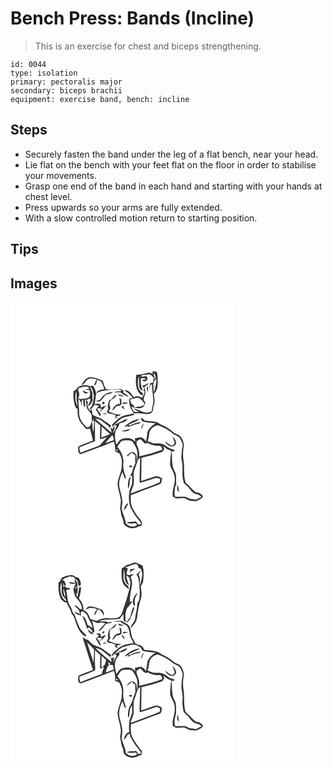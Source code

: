 # Bench Press: Bands (Incline)
> This is an exercise for chest and biceps strengthening.

``` 
id: 0044 
type: isolation 
primary: pectoralis major 
secondary: biceps brachii 
equipment: exercise band, bench: incline 
``` 

## Steps

 - Securely fasten the band under the leg of a flat bench, near your head.
 - Lie flat on the bench with your feet flat on the floor in order to stabilise your movements.
 - Grasp one end of the band in each hand and starting with your hands at chest level.
 - Press upwards so your arms are fully extended.
 - With a slow controlled motion return to starting position.

## Tips


## Images

<svg width="268pt" height="275pt" viewBox="0 0 268 275" xmlns="http://www.w3.org/2000/svg">
  <g fill="#FFF">
    <path d="M0 0h268v275H0V0m170.3 83.18c.1.73.32 2.19.43 2.92-1.67-.47-3.29-1.79-5.1-1.34-4.88 1.13-9.71 2.8-14.79 2.56-.47 6.83-1.1 14.26 2.44 20.42 1.4 1.69 3.14 4.19 5.52 4.05 1.29-2.58-2.66-3.89-3.79-5.87-3.07-5.14-2.48-11.54-.95-17.1.55 3.99-.06 8.03.33 12.03.42 2.15 1.5 5.38 4.29 4.91-2.34-4.37-2.64-9.36-2.06-14.19 1.07-.08 3.21-.25 4.29-.33.57.62 1.15 1.23 1.73 1.85-1.08.05-3.24.14-4.32.18.79 3.27 4.56 1.68 5.95-.14.49-1.5-.54-2.94-1-4.3-2.05.24-4.07.67-6.1 1l.11-2.23c3.31.09 6.62-.17 9.85-.9 1.61 1.26 3.17 2.57 4.72 3.9-.3 2.04-.44 4.12-.98 6.12-.77.12-2.33.38-3.11.51-.65 2.61-1.2 5.31-.67 8.01.67-2.26-.44-5.72 2.39-6.61.74 5.8 1.12 11.63 1.8 17.44.67 5.15-1.37 10.09-1.89 15.16-2.08.73-4.18 1.66-6.43 1.46-5.4-.5-9.94-4.15-15.34-4.56 2.07 1.42 4.3 2.58 6.44 3.88-2.07.06-4.3.25-6.17-.82-1.48-1.58-1.94-3.81-2.85-5.71l3.64 1.44c.58-2.61-2.55-3.7-3.9-5.43-.41-1.55-.89-3.08-1.4-4.59 3.61-.15 6.94-2.66 10.58-1.74 2.86 1.56 5.11 4.11 6.98 6.73-1.81 5.14-8.63 2.45-12.28 5.1 3.02.38 6.35 1.13 9.25-.21 2.49-1.08 3.38-3.91 4.06-6.31-.78-1.07-2-1.94-2.32-3.27.34-2.87 1.61-5.48 2.34-8.24-.04-2.4-.87-4.71-1.42-7.03 1.99-1.46 4.13-2.79 5.78-4.66-3.01.58-5.44 2.58-8.39 3.32 1.13 1.33 3.51 2.88 1.85 4.86-.98 1.19.4 1.7 1.37 2.05-.83 2.78-1.47 5.72-3.88 7.6-2.7-2.42-6.34-2.63-9.46-.91-2.46-3.94-5.86-8.95-11.23-8.1 3.92 2.49 8.06 5.01 10.06 9.44-1.32.04-2.65.07-3.97.1-.11.58-.35 1.75-.47 2.33.45 2.39.62 4.81 1.12 7.19.66 2.88 2.63 5.19 3.99 7.75.92.32 1.84.65 2.76.99 5.7-1.24 11.36 1.5 16.98.17 4.92-1.2 3.66-7.2 5.15-10.87 1.58-4.32.12-8.82-.19-13.21 4.73-3.51 4.6-9.72 4.67-15.02-.15-3.76.32-7.81-1.56-11.25-1.57-.48-3.24-.4-4.85-.53M85.24 99.89c3.63-1.23 4.76-5.4 7.97-7.25 3.08-2.02 6.77-.16 10.07.13-1.31 2.53-2.47 5.19-2.82 8.05 2.46-1.72 3.16-4.81 3.41-7.62 1.71.89 3.98 1.06 5.21 2.72 1.76 2.69 2.48 5.86 3.56 8.85-3.61.15-8.11.78-9.74 4.55 8.4-4.54 18.09-3.3 27.21-4.55.95.5 3.29.48 2.7 2.08-2.94.67-6.18-.09-8.92 1.53 2.68.06 5.36-.08 8.04-.21 2.58 2.78 6.14 4.22 9.54 5.73-.66-3.35-4.77-3.34-6.24-5.61 1.43-2.19-1.7-3.4-3.35-3.92-5.69-.15-11.34 1.41-17.03.46-.96-1.93-2.3-3.7-2.79-5.82-.65-2.03-.88-4.89-3.39-5.47-4.46-1.56-9.01-3.81-13.84-3.38-4.66 1.24-7.73 5.54-9.59 9.73m-4.22 2.04c-1.38 2.05-2.93 3.95-5.25 4.98-.82 6.95-.09 14.01 2.72 20.45.52.19 1.56.55 2.08.73-.13 4-.15 8.12 1.34 11.91 1.22 4.63 5.43 7.42 7.87 11.34 1.3 1.97 3.88.67 5.74.5 1 4.88 2.23 9.72 3.44 14.56-5.83 2.32-11.89 4.17-17.5 7.01-.5 3.39-.95 7.44 2.63 9.29 7.33-2.9 14.67-5.75 22.1-8.38 6.11-1.86 11.73-5 17.87-6.75 1.22 3.58 1.8 7.3 1.55 11.09 1.13 2.42 4.86 1.51 5.62 4.22 3.59 5.83 2.39 12.76 1.61 19.16-1.57 5.29-3.75 10.49-4.42 16.01.51 6.47 3.03 12.58 3.86 19 .48 3.61-.57 7.16-.75 10.75 1.25 3.96.82 8.31 3.03 11.97 1.5 2.7.17 6.64 3.11 8.52 4.24 3.55 11.07 4.43 15.67 1.13 1.61-.49 3.97-.39 4.36-2.49.61-3.18-1.83-5.64-3.59-7.95-2.92-2.95-4.66-6.77-6.91-10.2-3.26-5.06-3-11.35-2.79-17.11 6.44-2.03 12.57-4.91 18.95-7.13 5.55-2.19 11.35-3.82 16.73-6.41 1.42-1.72 1.2-4.38 1.87-6.48-2.8-1.16-5.74-3.77-8.9-2.23-5.42 1.74-10.79 3.65-16.22 5.38.31-9.29.22-18.58.37-27.86 8.08-1.85 16.11-4.03 23.94-6.78 1.9-.47 2.43-2.5 3.32-3.98-.36-1.01-.72-2.02-1.07-3.03 2.8 2.31 5.72 4.69 9.4 5.4-.29 5.77-1.68 11.47-1.21 17.28 1.28 4.86 4.98 8.84 5.29 14 1.55 8.03-3.49 15.49-2.13 23.55 1.62.91 3.2 2.09 5.1 2.34 3.04.35 6.1-1.01 9.12-.21 2.15.69 4.01 2.02 5.98 3.09 3.11-.47 6.38 1.27 9.32-.22 2.68-1.14 5.52-2.39 6.79-5.23-2.01-2.62-4.54-5.04-8.12-4.59-3.02-2.06-5.79-4.47-8.04-7.36-1.65-2.16-4.83-3.2-5.27-6.14-1.74-7.26-.96-14.79-1.59-22.16-1.41-6.89-1.28-14.05.17-20.91-.58-5.33-2.91-11.72-8.61-13.4-2.85-.88-4.97-3.02-7.21-4.86-3.92-2.9-8.23-5.24-12.72-7.11-5.08-4.65-12.78-2.97-19.02-4.49-.89-1.79-2.57-2.73-4.4-3.3.54 1.46 1.14 2.9 1.76 4.33 5.15 1.89 10.72 1.59 16.06 2.51-4.21 2.33-7.87 5.85-9.76 10.32-.47 4-.71 8.04-2.03 11.89-.66-3.03-3.38-4.51-6.01-5.6-2.32.54-4.65 1.03-7.01 1.42.18 1.43.35 2.87.52 4.31-3.8-5.39-11.32-5.6-16.92-3.22-2.76 1.22-3.9 4.22-5.51 6.54-1.9-4.85-2.43-10.22-1.63-15.34.92-3.84 5.12-6.27 4.93-10.34 3.58-.89 8.15-1.56 9.5-5.61-3.55 1.15-6.67 3.29-10.2 4.49-1.43 1.35-3.25 2.05-5.13 2.53 2.8-2.61 5.44-5.5 8.7-7.56 4.86-2.01 10.1-2.91 15.2-4.15-.57-.58-1.16-1.14-1.75-1.69-5.1 1.76-10.92 1.71-15.43 4.99-3.6 2.67-6.95 5.68-9.95 9 .4.72.81 1.44 1.22 2.15.37-.65 1.11-1.97 1.48-2.63 1.08.41 2.12.92 3.17 1.4-1.21 3.07-2.69 6.01-4.38 8.85.08-.65.25-1.96.34-2.61 1.53-1.9 1.84-4.09.94-6.56-.43 1.08-1.29 3.24-1.72 4.33-.5-.98-1.39-1.49-2.49-1.26.33 1.4 1 4.2 1.34 5.59-4.66-3.37-8.58-7.61-13.16-11.08-2.39-1.84-4.59-3.91-6.63-6.12 3.05.92 6.52 1.39 8.87 3.78 2.82 2.75 7.03 4.15 8.68 7.96.5-1 .96-2.03 1.42-3.05-3.24-2.77-7.03-4.81-10.24-7.63-3.79-2.22-8.27-3.04-11.99-5.47-.34-2.26-.66-4.53-.98-6.79-.77.69-1.55 1.38-2.32 2.08-1.6-3.1-4.07-6.75-2.05-10.25-.69-.86-1.37-1.72-2.05-2.57 1.49-.84 3.01-1.61 4.54-2.35 1 3.66-1.22 6.5-3.05 9.4 3.54-.2 4.39-3.99 5.95-6.49-.13-3.14-.09-6.3-.25-9.44-.74-2.52-2.38-4.72-2.68-7.4 3.41 2.48 3.5 6.93 4.43 10.67.03 4.39-1.05 8.78-2.54 12.9-1.24 1.21-2.24 2.6-2.99 4.16 3.11-.6 4.59-3.52 6.32-5.79 1.81.37 3.62.71 5.44 1.04-1.31 1.51-2.58 3.06-3.86 4.6 1.78 2.68 3.39 5.47 5.03 8.25.38-.87.76-1.73 1.14-2.6-1.61-2.11-3.52-4.08-4.51-6.58 1.92-1.43 4.39.18 6.52.31-1.32.87-2.64 1.73-3.91 2.67 4.2.16 5.21-4.7 8.47-6.46-2.46-.37-4.5 1.36-6.71 2.13-.1-.98-.3-2.94-.41-3.92-2.35-.64-4.79-1.23-7.12-.07.96-4.44 1.47-8.96 1.91-13.47-1.07-3.04-1.38-6.68-4.07-8.81-1.16-.2-2.23.36-3.3.69-4.64-2.55-9.78-1.08-14.37.72m83.03-1.13c-.38 2.03-.78 5.39.44 6.9.36-2.02 1.36-5.63-.44-6.9m-49.12 9.09c-3.1 1.93-5.65 4.69-7.7 7.69-1.62.4-3.24.79-4.83 1.27 2.14.54 4.9 1.11 6.5-.86 1.71-2.13 3.4-4.28 5.07-6.45 2.92-1.42 6.83-.84 8.94-3.7-2.66.64-5.47.9-7.98 2.05m5.6 7.4h-1.79c-1.14 3.49-2.6 7.11-1.45 10.82-.59 1.37-1.18 2.73-1.75 4.1.85.56 1.7 1.12 2.54 1.69 2.85.23 5.66.73 8.27 1.94-.36 1.05-.73 2.1-1.09 3.16 1.42.31 2.84.58 4.28.81-.87-.53-2.6-1.6-3.47-2.14 2.2-.91 5.15-.68 6.38-3.11-5.29 1.51-9.93-1.61-14.77-3.14.8-1.26 1.55-2.55 2.25-3.86-.65-2.11-1.41-4.31-.98-6.54.33-4.99 8.11-5.06 7.96-10.29-2.42 1.87-4.49 4.16-6.38 6.56m8.09-6.25c1.84 2.29 4.82 2.47 7.45 1.6-2.43-.74-4.91-1.37-7.45-1.6m2.04 4.43c.47 2.26.8 4.55.81 6.87-4.89-.37-7.94 3.74-9.47 7.84 2.18-.85 3.27-2.94 4.63-4.69 2.01-1.09 4.76-.63 6.38-2.45.6-2.27-.07-4.59-.35-6.84-.67-.25-1.33-.49-2-.73m-19.36 4.37c-1.54.31-1.98 3.43.13 2.61 1.74-.15 1.99-3.5-.13-2.61m24.51.56c-.52.74-1.04 1.47-1.56 2.21 2.38-.53 4.8-.81 7.21-1.14-1.79-.76-3.73-.96-5.65-1.07m-2.69 5.25c1.22 1.28 2.44 2.57 3.81 3.71-.47-1.68-1.08-3.31-1.73-4.93-.52.3-1.56.91-2.08 1.22m-22.79 9.03c1.82.01 3.88.33 5.22-1.22-1.81 0-3.76-.04-5.22 1.22m26.13 15.31c1.61-.36 3.19-.81 4.75-1.35-.01.34-.04 1.03-.06 1.38 4.03-.99 7.63-3.36 11.82-3.73 1.53-.09 2.71-1.11 3.66-2.23-4.71.78-9.45 1.82-13.53 4.42-.47-.43-.92-.86-1.38-1.3 4.61-2 9.34-3.86 13.51-6.71-7.25.27-13.72 4.63-18.77 9.52m20.59 3.27c.97-2.57 2.01-5.11 3.01-7.67-2.42 1.85-3.19 4.73-3.01 7.67m-24.19 1.94c3.97.38 8.17.09 11.17-2.84-3.83.47-7.56 1.46-11.17 2.84z"/>
    <path d="M171.52 87.31c.34-.42 1.03-1.25 1.37-1.67.46 1.72.94 3.43 1.52 5.12-.55.8-1.12 1.58-1.72 2.35.24-2.1.5-4.27-1.17-5.8zM172.42 94.54c.99-.68 1.95-1.4 2.94-2.1-.66 5.33-1.12 10.79-3.32 15.75a75.8 75.8 0 0 1-.57-5.2c.85-1.27 1.22-2.77 1.57-4.23-.53.93-1.6 2.78-2.14 3.71.01-2.73.86-5.32 1.52-7.93zM81.78 103.35c4.17-.68 9.64-3.9 12.98.18-1.78.76-3.59 1.43-5.33 2.28 1.73-.11 3.46-.25 5.19-.43.94 2.63 1.27 5.7.21 8.34-2.96 3.17-7.24 1.74-10.88 2.95l-2.64-1.36c1.65-3.03 1.57-6.6-.28-9.53l.75-2.43m4.78 2.42c.68 1.17.93 2.84 2.25 3.53 1.56 1.29 3.34-.36 4.94-.73-2.64-.29-4.99-1.4-7.19-2.8zM78.61 107.14c1.02 2.86.66 5.93.65 8.91-.1 2.93 1.17 5.7 1.11 8.63-3.25-5.25-2.87-11.72-1.76-17.54z"/>
    <path d="M81.36 115.87c.72.91 2.14 2.75 2.85 3.67.35 1.67.68 3.35 1.17 4.99.35-2.67-1.14-6.08 1.84-7.72-.11 3.26.23 6.54 1.54 9.57 2.44-2.91-.99-6.97 1.31-10.12.82 3.52.96 7.16 1.6 10.71.84 3.24 4.26 4.92 5.32 8.06.8 2.13.55 4.44.4 6.66.53.71 1.06 1.42 1.59 2.14l.44-3.93c1.78 5.08.23 10.66.28 15.92-2.2-4.04-.23-8.91-2.5-12.79-.24 2.88-2.03 8.96-6.14 6.97-3.02-3.3-6.4-6.62-7.71-11.04-1.6-4.27-.59-8.89-1.36-13.3-.54-3.24-.32-6.54-.63-9.79z"/>
    <path d="M101.44 142.69c2.11 1.84 4.18 3.71 6.31 5.52-.05 5.48-.42 10.96-.3 16.44 2.93-.68 5.78-1.65 8.61-2.67-3.22 3.19-5.86 6.94-9.08 10.11-7.44 3.24-15.35 5.35-22.71 8.8-1.67-1.83-1.44-4.31-1.41-6.6 6.21-2.33 12.28-5.05 18.56-7.21.06-8.13-.27-16.26.02-24.39zM166.92 155.59c1.83-4 5.38-7.26 9.9-7.73 6.68 2.1 12.78 5.76 18.13 10.24 2.99 2.36 7.82 2.71 9.21 6.79 1.06 2.98 3.43 5.93 2.16 9.24-1.21 3.48-.62 7.16-1.24 10.73-.38 2.46.29 4.89.72 7.3 1.63 7.66-.78 15.66 1.91 23.18-.03.34-.1 1.02-.13 1.36 1.66 1.61 3.37 3.17 5.02 4.81 2.38 2.32 3.91 5.47 6.72 7.37 3.02 2.34 7.68 1.46 9.74 5.16-2.11.95-4.06 2.2-6.18 3.14-2.36-.26-4.7-.8-7.09-.72-2.5-1.07-4.86-2.87-7.7-2.77-3.54-.03-7.09.26-10.63.03-1.24-4.19-.11-8.54.23-12.77.32-.41.96-1.24 1.28-1.65-.7-4.71.41-9.63-1-14.24-1.41-3.24-3.44-6.31-3.53-9.96-1.22-5.11-.1-10.36-1.16-15.47.93-.71 4.31.01 3.39-1.97-2.01-.91-4.21-1.34-6.2-2.3-2.47-1.45-4.49-3.64-7.24-4.6-3.6-1.57-7.59-.83-11.37-1.11-2.57-.5-4.94-1.68-7.33-2.72 1.5-3.62 1.59-7.56 2.39-11.34m27.5 6.04c.89 2.5 2.14 4.89 2.59 7.53-.62 1.38-1.52 2.7-2.96 3.32-3.41-.85-5.77-3.64-8.71-5.38 1.65 3.24 4.62 6.24 8.48 6.31 2.26.22 3.88-1.75 4.97-3.45-.03-3.31-1.61-6.47-4.37-8.33m7.96 66.68c-.64-2.82-1.12-5.66-1.42-8.53-1.82 2.82-1.3 6.49 1.42 8.53z"/>
    <path d="M109.36 149.28c3.21 3.26 6.8 6.1 10.17 9.18-3.43 1.57-6.96 2.92-10.52 4.18.11-4.45.22-8.91.35-13.36zM113.76 169.34c2.73-3.23 5.49-6.45 8.41-9.52 1.15 1.78 1.47 3.86 1.7 5.92-3.33 1.33-6.69 2.55-10.11 3.6zM151.4 166.93c1.45-.79 2.89-1.64 4.43-2.25 1.85 1.22 3.05 3.11 4.63 4.61 1.2 1.2 2.89.11 4.24-.11 4 2.44 8.64 3.71 13.33 3.28 2.69-.34 4.19 2.54 3.86 4.9-8.98 3.25-18.15 5.93-27.52 7.82.55-4.54-.56-8.97-2.36-13.1-.93-1.59-.64-3.42-.61-5.15zM128.31 173.93c1.73-2.55 2.99-5.75 5.7-7.41 3.83-.86 8.11-.83 11.85.29 2.22 3.21 4.43 6.54 5.74 10.25 1.1 4.57.93 9.42-.03 14.01-.63-2.96.87-6.76-1.71-9-.65-.62-1.3-1.23-1.97-1.82-1.34.02-2.67.03-4 .04-1.52 1.42-3.05 2.83-4.6 4.23.43.08 1.3.25 1.73.34 1.39-1.34 2.74-2.72 3.99-4.19 1.64 1.04 3.26 2.11 4.82 3.29.03 1.99-.05 3.98-.34 5.94.6 2.01.51 4.08-.65 5.88-2.38 4.07-1.94 9.41-5.59 12.79.83.03 2.34-.78 2.59.48.24 2.32.15 4.66.13 6.99.09 4.3-2.85 7.86-3.39 12.04-.75 5.63-.7 11.44.93 16.92.87 3.3 3.12 5.96 4.74 8.9 2.34 4.52 6.53 7.72 8.72 12.35-.73.24-2.19.7-2.92.93-2.28-.49-2.23-4.92-5.14-3.68-3.08.77-6.77-.57-9.32 1.76 3.42.63 6.89.84 10.3.06.55.5 1.63 1.52 2.17 2.02-4.12 3.6-10.26 2.31-13.64-1.61-.6-6.21-3.92-11.71-5.06-17.79.13-2.69.99-5.29.92-7.99-.08-7.21-3.43-13.86-3.96-21.01.05-5.22 1.88-10.27 3.98-15 .97 2.44 1.84 4.91 2.63 7.41.44.07 1.32.22 1.76.29-1.74-5.94-4.21-12.07-3.25-18.36.51-7.15-2.49-14.03-7.13-19.35m14.01 22.38c.11.49.33 1.47.45 1.95l2.92.09.24-2.04c-1.21-.01-2.41 0-3.61 0m.63 14.05c-2.07 4.12-2.34 8.84-1.83 13.35 3.04-3.66.71-9.15 3.46-13.12-.54-.1-1.08-.18-1.63-.23M135.99 250c2.8-2.12 4.22-5.38 5.32-8.6-3.46 1.36-4.72 5.26-5.32 8.6z"/>
    <path d="M126.92 177.19c1.39-.29 1.87.25 1.45 1.61-1.42.28-1.91-.25-1.45-1.61zM151.64 193.07c.79-2.36 1.54-4.98 3.82-6.36.27 10.15-.9 20.31-.39 30.47 6.8-1.7 13.25-4.59 20.07-6.24 1.62.3 3.13.99 4.68 1.55-.3 1.34-.59 2.68-.89 4.02-11.42 4.9-23.24 8.81-34.82 13.31 1.17-4.63 3.79-8.89 3.96-13.75.18-4.4-1.15-8.91.3-13.22.81-3.35 2.3-6.48 3.27-9.78z"/>
  </g>
  <g fill="#333">
    <path d="M170.3 83.18c1.61.13 3.28.05 4.85.53 1.88 3.44 1.41 7.49 1.56 11.25-.07 5.3.06 11.51-4.67 15.02.31 4.39 1.77 8.89.19 13.21-1.49 3.67-.23 9.67-5.15 10.87-5.62 1.33-11.28-1.41-16.98-.17-.92-.34-1.84-.67-2.76-.99-1.36-2.56-3.33-4.87-3.99-7.75-.5-2.38-.67-4.8-1.12-7.19.12-.58.36-1.75.47-2.33 1.32-.03 2.65-.06 3.97-.1-2-4.43-6.14-6.95-10.06-9.44 5.37-.85 8.77 4.16 11.23 8.1 3.12-1.72 6.76-1.51 9.46.91 2.41-1.88 3.05-4.82 3.88-7.6-.97-.35-2.35-.86-1.37-2.05 1.66-1.98-.72-3.53-1.85-4.86 2.95-.74 5.38-2.74 8.39-3.32-1.65 1.87-3.79 3.2-5.78 4.66.55 2.32 1.38 4.63 1.42 7.03-.73 2.76-2 5.37-2.34 8.24.32 1.33 1.54 2.2 2.32 3.27-.68 2.4-1.57 5.23-4.06 6.31-2.9 1.34-6.23.59-9.25.21 3.65-2.65 10.47.04 12.28-5.1-1.87-2.62-4.12-5.17-6.98-6.73-3.64-.92-6.97 1.59-10.58 1.74.51 1.51.99 3.04 1.4 4.59 1.35 1.73 4.48 2.82 3.9 5.43l-3.64-1.44c.91 1.9 1.37 4.13 2.85 5.71 1.87 1.07 4.1.88 6.17.82-2.14-1.3-4.37-2.46-6.44-3.88 5.4.41 9.94 4.06 15.34 4.56 2.25.2 4.35-.73 6.43-1.46.52-5.07 2.56-10.01 1.89-15.16-.68-5.81-1.06-11.64-1.8-17.44-2.83.89-1.72 4.35-2.39 6.61-.53-2.7.02-5.4.67-8.01.78-.13 2.34-.39 3.11-.51.54-2 .68-4.08.98-6.12-1.55-1.33-3.11-2.64-4.72-3.9-3.23.73-6.54.99-9.85.9l-.11 2.23c2.03-.33 4.05-.76 6.1-1 .46 1.36 1.49 2.8 1 4.3-1.39 1.82-5.16 3.41-5.95.14 1.08-.04 3.24-.13 4.32-.18-.58-.62-1.16-1.23-1.73-1.85-1.08.08-3.22.25-4.29.33-.58 4.83-.28 9.82 2.06 14.19-2.79.47-3.87-2.76-4.29-4.91-.39-4 .22-8.04-.33-12.03-1.53 5.56-2.12 11.96.95 17.1 1.13 1.98 5.08 3.29 3.79 5.87-2.38.14-4.12-2.36-5.52-4.05-3.54-6.16-2.91-13.59-2.44-20.42 5.08.24 9.91-1.43 14.79-2.56 1.81-.45 3.43.87 5.1 1.34-.11-.73-.33-2.19-.43-2.92m1.22 4.13c1.67 1.53 1.41 3.7 1.17 5.8.6-.77 1.17-1.55 1.72-2.35-.58-1.69-1.06-3.4-1.52-5.12-.34.42-1.03 1.25-1.37 1.67m.9 7.23c-.66 2.61-1.51 5.2-1.52 7.93.54-.93 1.61-2.78 2.14-3.71-.35 1.46-.72 2.96-1.57 4.23.13 1.74.32 3.47.57 5.2 2.2-4.96 2.66-10.42 3.32-15.75-.99.7-1.95 1.42-2.94 2.1z"/>
    <path d="M85.24 99.89c1.86-4.19 4.93-8.49 9.59-9.73 4.83-.43 9.38 1.82 13.84 3.38 2.51.58 2.74 3.44 3.39 5.47.49 2.12 1.83 3.89 2.79 5.82 5.69.95 11.34-.61 17.03-.46 1.65.52 4.78 1.73 3.35 3.92 1.47 2.27 5.58 2.26 6.24 5.61-3.4-1.51-6.96-2.95-9.54-5.73-2.68.13-5.36.27-8.04.21 2.74-1.62 5.98-.86 8.92-1.53.59-1.6-1.75-1.58-2.7-2.08-9.12 1.25-18.81.01-27.21 4.55 1.63-3.77 6.13-4.4 9.74-4.55-1.08-2.99-1.8-6.16-3.56-8.85-1.23-1.66-3.5-1.83-5.21-2.72-.25 2.81-.95 5.9-3.41 7.62.35-2.86 1.51-5.52 2.82-8.05-3.3-.29-6.99-2.15-10.07-.13-3.21 1.85-4.34 6.02-7.97 7.25z"/>
    <path d="M81.02 101.93c4.59-1.8 9.73-3.27 14.37-.72 1.07-.33 2.14-.89 3.3-.69 2.69 2.13 3 5.77 4.07 8.81-.44 4.51-.95 9.03-1.91 13.47 2.33-1.16 4.77-.57 7.12.07.11.98.31 2.94.41 3.92 2.21-.77 4.25-2.5 6.71-2.13-3.26 1.76-4.27 6.62-8.47 6.46 1.27-.94 2.59-1.8 3.91-2.67-2.13-.13-4.6-1.74-6.52-.31.99 2.5 2.9 4.47 4.51 6.58-.38.87-.76 1.73-1.14 2.6-1.64-2.78-3.25-5.57-5.03-8.25 1.28-1.54 2.55-3.09 3.86-4.6-1.82-.33-3.63-.67-5.44-1.04-1.73 2.27-3.21 5.19-6.32 5.79.75-1.56 1.75-2.95 2.99-4.16 1.49-4.12 2.57-8.51 2.54-12.9-.93-3.74-1.02-8.19-4.43-10.67.3 2.68 1.94 4.88 2.68 7.4.16 3.14.12 6.3.25 9.44-1.56 2.5-2.41 6.29-5.95 6.49 1.83-2.9 4.05-5.74 3.05-9.4-1.53.74-3.05 1.51-4.54 2.35.68.85 1.36 1.71 2.05 2.57-2.02 3.5.45 7.15 2.05 10.25.77-.7 1.55-1.39 2.32-2.08.32 2.26.64 4.53.98 6.79 3.72 2.43 8.2 3.25 11.99 5.47 3.21 2.82 7 4.86 10.24 7.63-.46 1.02-.92 2.05-1.42 3.05-1.65-3.81-5.86-5.21-8.68-7.96-2.35-2.39-5.82-2.86-8.87-3.78 2.04 2.21 4.24 4.28 6.63 6.12 4.58 3.47 8.5 7.71 13.16 11.08-.34-1.39-1.01-4.19-1.34-5.59 1.1-.23 1.99.28 2.49 1.26.43-1.09 1.29-3.25 1.72-4.33.9 2.47.59 4.66-.94 6.56-.09.65-.26 1.96-.34 2.61 1.69-2.84 3.17-5.78 4.38-8.85-1.05-.48-2.09-.99-3.17-1.4-.37.66-1.11 1.98-1.48 2.63-.41-.71-.82-1.43-1.22-2.15 3-3.32 6.35-6.33 9.95-9 4.51-3.28 10.33-3.23 15.43-4.99.59.55 1.18 1.11 1.75 1.69-5.1 1.24-10.34 2.14-15.2 4.15-3.26 2.06-5.9 4.95-8.7 7.56 1.88-.48 3.7-1.18 5.13-2.53 3.53-1.2 6.65-3.34 10.2-4.49-1.35 4.05-5.92 4.72-9.5 5.61.19 4.07-4.01 6.5-4.93 10.34-.8 5.12-.27 10.49 1.63 15.34 1.61-2.32 2.75-5.32 5.51-6.54 5.6-2.38 13.12-2.17 16.92 3.22-.17-1.44-.34-2.88-.52-4.31 2.36-.39 4.69-.88 7.01-1.42 2.63 1.09 5.35 2.57 6.01 5.6 1.32-3.85 1.56-7.89 2.03-11.89 1.89-4.47 5.55-7.99 9.76-10.32-5.34-.92-10.91-.62-16.06-2.51a85.28 85.28 0 0 1-1.76-4.33c1.83.57 3.51 1.51 4.4 3.3 6.24 1.52 13.94-.16 19.02 4.49 4.49 1.87 8.8 4.21 12.72 7.11 2.24 1.84 4.36 3.98 7.21 4.86 5.7 1.68 8.03 8.07 8.61 13.4-1.45 6.86-1.58 14.02-.17 20.91.63 7.37-.15 14.9 1.59 22.16.44 2.94 3.62 3.98 5.27 6.14 2.25 2.89 5.02 5.3 8.04 7.36 3.58-.45 6.11 1.97 8.12 4.59-1.27 2.84-4.11 4.09-6.79 5.23-2.94 1.49-6.21-.25-9.32.22-1.97-1.07-3.83-2.4-5.98-3.09-3.02-.8-6.08.56-9.12.21-1.9-.25-3.48-1.43-5.1-2.34-1.36-8.06 3.68-15.52 2.13-23.55-.31-5.16-4.01-9.14-5.29-14-.47-5.81.92-11.51 1.21-17.28-3.68-.71-6.6-3.09-9.4-5.4.35 1.01.71 2.02 1.07 3.03-.89 1.48-1.42 3.51-3.32 3.98-7.83 2.75-15.86 4.93-23.94 6.78-.15 9.28-.06 18.57-.37 27.86 5.43-1.73 10.8-3.64 16.22-5.38 3.16-1.54 6.1 1.07 8.9 2.23-.67 2.1-.45 4.76-1.87 6.48-5.38 2.59-11.18 4.22-16.73 6.41-6.38 2.22-12.51 5.1-18.95 7.13-.21 5.76-.47 12.05 2.79 17.11 2.25 3.43 3.99 7.25 6.91 10.2 1.76 2.31 4.2 4.77 3.59 7.95-.39 2.1-2.75 2-4.36 2.49-4.6 3.3-11.43 2.42-15.67-1.13-2.94-1.88-1.61-5.82-3.11-8.52-2.21-3.66-1.78-8.01-3.03-11.97.18-3.59 1.23-7.14.75-10.75-.83-6.42-3.35-12.53-3.86-19 .67-5.52 2.85-10.72 4.42-16.01.78-6.4 1.98-13.33-1.61-19.16-.76-2.71-4.49-1.8-5.62-4.22.25-3.79-.33-7.51-1.55-11.09-6.14 1.75-11.76 4.89-17.87 6.75-7.43 2.63-14.77 5.48-22.1 8.38-3.58-1.85-3.13-5.9-2.63-9.29 5.61-2.84 11.67-4.69 17.5-7.01-1.21-4.84-2.44-9.68-3.44-14.56-1.86.17-4.44 1.47-5.74-.5-2.44-3.92-6.65-6.71-7.87-11.34-1.49-3.79-1.47-7.91-1.34-11.91-.52-.18-1.56-.54-2.08-.73-2.81-6.44-3.54-13.5-2.72-20.45 2.32-1.03 3.87-2.93 5.25-4.98m.76 1.42l-.75 2.43c1.85 2.93 1.93 6.5.28 9.53l2.64 1.36c3.64-1.21 7.92.22 10.88-2.95 1.06-2.64.73-5.71-.21-8.34-1.73.18-3.46.32-5.19.43 1.74-.85 3.55-1.52 5.33-2.28-3.34-4.08-8.81-.86-12.98-.18m-3.17 3.79c-1.11 5.82-1.49 12.29 1.76 17.54.06-2.93-1.21-5.7-1.11-8.63.01-2.98.37-6.05-.65-8.91m2.75 8.73c.31 3.25.09 6.55.63 9.79.77 4.41-.24 9.03 1.36 13.3 1.31 4.42 4.69 7.74 7.71 11.04 4.11 1.99 5.9-4.09 6.14-6.97 2.27 3.88.3 8.75 2.5 12.79-.05-5.26 1.5-10.84-.28-15.92l-.44 3.93c-.53-.72-1.06-1.43-1.59-2.14.15-2.22.4-4.53-.4-6.66-1.06-3.14-4.48-4.82-5.32-8.06-.64-3.55-.78-7.19-1.6-10.71-2.3 3.15 1.13 7.21-1.31 10.12-1.31-3.03-1.65-6.31-1.54-9.57-2.98 1.64-1.49 5.05-1.84 7.72-.49-1.64-.82-3.32-1.17-4.99-.71-.92-2.13-2.76-2.85-3.67m20.08 26.82c-.29 8.13.04 16.26-.02 24.39-6.28 2.16-12.35 4.88-18.56 7.21-.03 2.29-.26 4.77 1.41 6.6 7.36-3.45 15.27-5.56 22.71-8.8 3.22-3.17 5.86-6.92 9.08-10.11-2.83 1.02-5.68 1.99-8.61 2.67-.12-5.48.25-10.96.3-16.44-2.13-1.81-4.2-3.68-6.31-5.52m65.48 12.9c-.8 3.78-.89 7.72-2.39 11.34 2.39 1.04 4.76 2.22 7.33 2.72 3.78.28 7.77-.46 11.37 1.11 2.75.96 4.77 3.15 7.24 4.6 1.99.96 4.19 1.39 6.2 2.3.92 1.98-2.46 1.26-3.39 1.97 1.06 5.11-.06 10.36 1.16 15.47.09 3.65 2.12 6.72 3.53 9.96 1.41 4.61.3 9.53 1 14.24-.32.41-.96 1.24-1.28 1.65-.34 4.23-1.47 8.58-.23 12.77 3.54.23 7.09-.06 10.63-.03 2.84-.1 5.2 1.7 7.7 2.77 2.39-.08 4.73.46 7.09.72 2.12-.94 4.07-2.19 6.18-3.14-2.06-3.7-6.72-2.82-9.74-5.16-2.81-1.9-4.34-5.05-6.72-7.37-1.65-1.64-3.36-3.2-5.02-4.81.03-.34.1-1.02.13-1.36-2.69-7.52-.28-15.52-1.91-23.18-.43-2.41-1.1-4.84-.72-7.3.62-3.57.03-7.25 1.24-10.73 1.27-3.31-1.1-6.26-2.16-9.24-1.39-4.08-6.22-4.43-9.21-6.79-5.35-4.48-11.45-8.14-18.13-10.24-4.52.47-8.07 3.73-9.9 7.73m-57.56-6.31c-.13 4.45-.24 8.91-.35 13.36 3.56-1.26 7.09-2.61 10.52-4.18-3.37-3.08-6.96-5.92-10.17-9.18m4.4 20.06c3.42-1.05 6.78-2.27 10.11-3.6-.23-2.06-.55-4.14-1.7-5.92-2.92 3.07-5.68 6.29-8.41 9.52m37.64-2.41c-.03 1.73-.32 3.56.61 5.15 1.8 4.13 2.91 8.56 2.36 13.1 9.37-1.89 18.54-4.57 27.52-7.82.33-2.36-1.17-5.24-3.86-4.9-4.69.43-9.33-.84-13.33-3.28-1.35.22-3.04 1.31-4.24.11-1.58-1.5-2.78-3.39-4.63-4.61-1.54.61-2.98 1.46-4.43 2.25m-23.09 7c4.64 5.32 7.64 12.2 7.13 19.35-.96 6.29 1.51 12.42 3.25 18.36-.44-.07-1.32-.22-1.76-.29-.79-2.5-1.66-4.97-2.63-7.41-2.1 4.73-3.93 9.78-3.98 15 .53 7.15 3.88 13.8 3.96 21.01.07 2.7-.79 5.3-.92 7.99 1.14 6.08 4.46 11.58 5.06 17.79 3.38 3.92 9.52 5.21 13.64 1.61-.54-.5-1.62-1.52-2.17-2.02-3.41.78-6.88.57-10.3-.06 2.55-2.33 6.24-.99 9.32-1.76 2.91-1.24 2.86 3.19 5.14 3.68.73-.23 2.19-.69 2.92-.93-2.19-4.63-6.38-7.83-8.72-12.35-1.62-2.94-3.87-5.6-4.74-8.9-1.63-5.48-1.68-11.29-.93-16.92.54-4.18 3.48-7.74 3.39-12.04.02-2.33.11-4.67-.13-6.99-.25-1.26-1.76-.45-2.59-.48 3.65-3.38 3.21-8.72 5.59-12.79 1.16-1.8 1.25-3.87.65-5.88.29-1.96.37-3.95.34-5.94-1.56-1.18-3.18-2.25-4.82-3.29-1.25 1.47-2.6 2.85-3.99 4.19-.43-.09-1.3-.26-1.73-.34 1.55-1.4 3.08-2.81 4.6-4.23 1.33-.01 2.66-.02 4-.04.67.59 1.32 1.2 1.97 1.82 2.58 2.24 1.08 6.04 1.71 9 .96-4.59 1.13-9.44.03-14.01-1.31-3.71-3.52-7.04-5.74-10.25-3.74-1.12-8.02-1.15-11.85-.29-2.71 1.66-3.97 4.86-5.7 7.41m-1.39 3.26c-.46 1.36.03 1.89 1.45 1.61.42-1.36-.06-1.9-1.45-1.61m24.72 15.88c-.97 3.3-2.46 6.43-3.27 9.78-1.45 4.31-.12 8.82-.3 13.22-.17 4.86-2.79 9.12-3.96 13.75 11.58-4.5 23.4-8.41 34.82-13.31.3-1.34.59-2.68.89-4.02-1.55-.56-3.06-1.25-4.68-1.55-6.82 1.65-13.27 4.54-20.07 6.24-.51-10.16.66-20.32.39-30.47-2.28 1.38-3.03 4-3.82 6.36zM164.05 100.8c1.8 1.27.8 4.88.44 6.9-1.22-1.51-.82-4.87-.44-6.9z"/>
    <path d="M86.56 105.77c2.2 1.4 4.55 2.51 7.19 2.8-1.6.37-3.38 2.02-4.94.73-1.32-.69-1.57-2.36-2.25-3.53zM114.93 109.89c2.51-1.15 5.32-1.41 7.98-2.05-2.11 2.86-6.02 2.28-8.94 3.7-1.67 2.17-3.36 4.32-5.07 6.45-1.6 1.97-4.36 1.4-6.5.86 1.59-.48 3.21-.87 4.83-1.27 2.05-3 4.6-5.76 7.7-7.69zM120.53 117.29c1.89-2.4 3.96-4.69 6.38-6.56.15 5.23-7.63 5.3-7.96 10.29-.43 2.23.33 4.43.98 6.54-.7 1.31-1.45 2.6-2.25 3.86 4.84 1.53 9.48 4.65 14.77 3.14-1.23 2.43-4.18 2.2-6.38 3.11.87.54 2.6 1.61 3.47 2.14-1.44-.23-2.86-.5-4.28-.81.36-1.06.73-2.11 1.09-3.16-2.61-1.21-5.42-1.71-8.27-1.94-.84-.57-1.69-1.13-2.54-1.69.57-1.37 1.16-2.73 1.75-4.1-1.15-3.71.31-7.33 1.45-10.82h1.79zM128.62 111.04c2.54.23 5.02.86 7.45 1.6-2.63.87-5.61.69-7.45-1.6z"/>
    <path d="M130.66 115.47c.67.24 1.33.48 2 .73.28 2.25.95 4.57.35 6.84-1.62 1.82-4.37 1.36-6.38 2.45-1.36 1.75-2.45 3.84-4.63 4.69 1.53-4.1 4.58-8.21 9.47-7.84-.01-2.32-.34-4.61-.81-6.87zM111.3 119.84c2.12-.89 1.87 2.46.13 2.61-2.11.82-1.67-2.3-.13-2.61zM135.81 120.4c1.92.11 3.86.31 5.65 1.07-2.41.33-4.83.61-7.21 1.14.52-.74 1.04-1.47 1.56-2.21zM133.12 125.65c.52-.31 1.56-.92 2.08-1.22.65 1.62 1.26 3.25 1.73 4.93-1.37-1.14-2.59-2.43-3.81-3.71zM110.33 134.68c1.46-1.26 3.41-1.22 5.22-1.22-1.34 1.55-3.4 1.23-5.22 1.22zM136.46 149.99c5.05-4.89 11.52-9.25 18.77-9.52-4.17 2.85-8.9 4.71-13.51 6.71.46.44.91.87 1.38 1.3 4.08-2.6 8.82-3.64 13.53-4.42-.95 1.12-2.13 2.14-3.66 2.23-4.19.37-7.79 2.74-11.82 3.73.02-.35.05-1.04.06-1.38-1.56.54-3.14.99-4.75 1.35zM157.05 153.26c-.18-2.94.59-5.82 3.01-7.67-1 2.56-2.04 5.1-3.01 7.67zM132.86 155.2c3.61-1.38 7.34-2.37 11.17-2.84-3 2.93-7.2 3.22-11.17 2.84zM194.42 161.63c2.76 1.86 4.34 5.02 4.37 8.33-1.09 1.7-2.71 3.67-4.97 3.45-3.86-.07-6.83-3.07-8.48-6.31 2.94 1.74 5.3 4.53 8.71 5.38 1.44-.62 2.34-1.94 2.96-3.32-.45-2.64-1.7-5.03-2.59-7.53zM142.32 196.31c1.2 0 2.4-.01 3.61 0l-.24 2.04-2.92-.09c-.12-.48-.34-1.46-.45-1.95zM142.95 210.36c.55.05 1.09.13 1.63.23-2.75 3.97-.42 9.46-3.46 13.12-.51-4.51-.24-9.23 1.83-13.35zM202.38 228.31c-2.72-2.04-3.24-5.71-1.42-8.53.3 2.87.78 5.71 1.42 8.53zM135.99 250c.6-3.34 1.86-7.24 5.32-8.6-1.1 3.22-2.52 6.48-5.32 8.6z"/>
  </g>
</svg>

<svg width="268pt" height="275pt" viewBox="0 0 268 275" xmlns="http://www.w3.org/2000/svg">
  <g fill="#FFF">
    <path d="M0 0h268v275H0V0m140.58 40.06c-2.93.16-3.89 3.86-6.94 3.73-.49 6.27-.95 12.82 1.57 18.75 1.32 2.98 4.07 4.92 6.77 6.55-.04-1.64-.3-3.26-1.77-4.22-5.69-4.55-5.08-12.77-3.78-19.19 1.3 6.51-1.16 15.05 5.86 19.05-1.33-3.87-3.08-7.65-3.28-11.81 1.27.9 3.18 1.39 3.54 3.13 2.44 5.41.88 11.51-.95 16.86-1.56 7.22-4.3 14.1-6.5 21.13-.79 2.18-1.24 4.54-2.57 6.49-2.3 4.04-7.66 3.58-11.68 3.93-6.01-1.23-12.31.11-17.68 2.94-2.37-.76-4.73-1.54-7.18-2-1.01-2.14-1.68-4.45-2.92-6.47-1.29-2.24-3.74-3.3-5.76-4.72.64-5.18-1.98-9.96-5.24-13.76 1.51-4.23 2.47-8.69 2.59-13.19l-.72-.41-.79-.05-.62.34c-.91 4.08-1.03 8.34-2.68 12.24-.33-1.5-.59-3.02-.76-4.54-.32-.42-.95-1.24-1.27-1.65.61.47 1.83 1.43 2.43 1.91.39-3.01.43-6.06.17-9.08-1.2 1.18-2.23 2.5-3.29 3.79.43-1.11.82-2.24 1.3-3.34.4-.1 1.21-.28 1.62-.37 1.32-3.25-.46-6.69-3.33-8.41l.8 4.28c-2.57-.27-5.11-.73-7.62-1.36 1.76 3.23 5.39 2.61 8.37 1.56-.62 2.36-1.88 4.46-2.71 6.74.3 4.53 1.69 9.17 4.84 12.55 2.85 3.18 4.9 7.08 5.53 11.33-.64.17-1.92.5-2.57.67-1.78-2.21-3.9-4.59-7.02-4.56 1.26 1.35 2.7 2.5 4.06 3.73 2.01 1.72 2.41 4.52 3.37 6.84-2.22-1.15-4.46-2.29-6.83-3.1.92 3.31 5.05 3.38 7.63 4.79-.04-1.03-.1-3.11-.13-4.14.48-.46.96-.9 1.45-1.35 1.65 1.14 3.5 1.98 5.05 3.27 1.83 2.47 2.46 5.57 4.01 8.21 1.56 2.69 3.16 5.47 3.3 8.68-1.89-1.22-3.79-2.42-5.75-3.54-1.14-3.99-2.18-9.07-6.4-10.89 2.39 5.01 4.22 10.21 5.92 15.48.47-.46 1.42-1.37 1.89-1.83 2.3 1.7 4.4 3.77 4.73 6.78-1.97-1.26-3.84-2.66-5.82-3.88.74 3.52 3.9 5.84 7.52 5.17l-1.93-1.11c.78-.6 1.58-1.18 2.38-1.76-.86-4.39-1.45-8.85-3.09-13.04 2.13.93 4.27 1.87 6.39 2.83 3.21-.24 6.65-1.05 9.75.13-2.54 3.17-6.24 5.78-8.22 9.61 4.5-1.32 5.81-6.4 9.51-8.85 2.45-.76 5.25-.69 7.34-2.38-2.1-.02-4.24.74-6.31.32l-.47-.39c-.64-.16-1.91-.46-2.55-.62-2.27.45-4.58.45-6.87.16 7.79-3.82 16.65-1.49 24.86-3.28 1.27-1.96 2.79-3.74 4.39-5.43.57 3.42-1.09 8 2.85 9.92-.77-5.7-.98-11.8 1.62-17.08 2.22-2.66 4.67-5.16 6.27-8.29-.81.2-2.41.59-3.22.79.34-6.24 1.09-12.47 2.48-18.57.86-3.91.12-7.89-1.3-11.56 1.23-1.17 2.66-2.13 3.81-3.4-2.9.04-6.61 2.91-8.77-.16.22-2.27.91-4.46 1.52-6.65-1.1-.33-2.2-.68-3.29-1.03 4.26-1.07 8.16-3.39 12.52-4.03 4.2-.61 2.25 6.11 6.38 5.4.54 2.06 1.1 4.11 1.82 6.12-.61 4.77-1.12 9.65-3.14 14.09.38-4.54.82-9.11-1.4-13.28.94-1.59 1.81-3.23 2.46-4.96-2.22 1.61-3.18 5.25-6.38 4.99.53.19 1.58.56 2.1.74 3 5.69 2.5 12.53 3.3 18.78-.14 5.12.46 11.11-3.1 15.27.43 5.96-1.98 11.58-2.4 17.47-.01 5.04-5.31 7.68-5.86 12.5 2.01-1.88 3.84-3.95 5.54-6.12 2.79-4.03 2.84-9.07 3.44-13.74 1.17-5 1.59-10.16 3.45-14.98 1.89-5 .67-10.34.15-15.45 1.09-2.28 2.88-4.34 2.92-6.99.46-6.05.99-12.35-.89-18.22-2.98-.73-5.46-2.69-8.38-3.54-3.34.05-6.11 2.45-9.44 2.73m6.15 5.34c-.75-.05-2.26-.13-3.02-.17-.19 1.62-.33 3.24-.49 4.86.44-.74.89-1.48 1.33-2.22 2.07-.6 3.86-1.77 5.11-3.54-.73.26-2.2.8-2.93 1.07M60.97 56.02c-.61 2.02-1.04 4.12-3.14 5.15-.6 6.02-.43 12.17 1.77 17.88.69 2.88 3.46 4.31 5.52 6.13.55.02 1.65.07 2.2.09 1.19 4.19 4.64 7.3 5.33 11.66.48 2.05 2.27 3.37 3.3 5.12 2.62 6.77 4 14.4 8.99 19.98 1.55 1.83 3.31 3.81 5.88 4.01.03-1.09-.35-1.98-1.13-2.68-3.08-3.22-6.58-6.36-8.04-10.71-1.16-3.63-2.94-7.03-3.94-10.72-.79-2.57-3.47-4.15-3.75-6.96-.53-3.72-3.69-6.26-4.5-9.89-1.81-4.67-.93-9.88-2.87-14.5 1.83-.47 3.67-.94 5.48-1.48-2.13-1.87-5.61-.75-7.12-3.41-.53.34-1.07.66-1.61.98-.07-1.86-.01-3.72.13-5.57.14 1.98.45 4.26 2.88 4.45-.18-2.97-.7-6.51-4.23-7.2l.08-1.04c.59.05 1.77.14 2.36.19l-.28-.99c2.27-.79 4.54-1.58 6.78-2.46 1.66.22 3.32.45 4.99.66.66 1.02 1.33 2.04 2.01 3.06 3.81.63 2.41 5.4 4.14 7.92.43-.18 1.27-.56 1.7-.74 1.62-3.03-.73-6.47-2.11-9.22-1.82-.31-3.61-.84-4.95-2.19-5.32-2.57-10.99.22-15.87 2.48M148 89.14c.34-.02 1.03-.08 1.37-.1-.03-2.65-.43-5.3-.2-7.95.77-2.58 2.65-4.71 3.24-7.39-4.64 3.53-7.13 10.2-4.41 15.44m-57.41 4.59c1.77-.69 3.48-1.54 5.32-2.06 2.27-.05 4.48.62 6.72.94.26.42.78 1.25 1.03 1.66-1.93 1.53-3.66 4.09-2.5 6.6 1.39-2.44 2.21-5.17 3.69-7.56 4.15.9 5.43 4.92 7.12 8.23.23-2.88-.09-6.93-3.33-7.99-3.75-1.4-7.51-2.96-11.51-3.42-2.59-.28-5.97.68-6.54 3.6m52.82 9.92c-1.84 1.77-3.45 3.79-4.28 6.24 1.88-1.57 3.46-3.47 5.04-5.33.09-.59.29-1.76.38-2.35 1.63-2.72 2.74-5.73 3.63-8.76.6-1.15.02-2.29-.54-3.3-1.84 4.26-3.23 8.9-4.23 13.5m-9.43 2.51c.58.68.58.68 0 0m-11.18 1.65c2.52.62 5.12.58 7.7.48l-.18 1.91c.17-.6.52-1.8.7-2.4 2.64 2.26 5.77 3.75 8.73 5.49 1.81 2.96 3.16 6.26 3.26 9.78.19 4.12 3.25 7.19 4.58 10.93-4.08.73-8.25 1.18-12.14 2.67-3.46 1.13-6.11 3.74-8.84 6.03-2.39 2.05-5.05 4.26-5.47 7.63 1.19-1.03 2.28-2.16 3.37-3.28 1.01.49 1.9 1.18 2.88 1.72-1.19 3.06-2.62 6.04-4.51 8.74.43-2.16 1.29-4.2 1.97-6.28-.88.02-1.73.28-2.21 1.07-.64-.05-1.47-1.98-1.78-.39-.08 1.69.07 3.37.47 5.03-6.55-5.8-13.55-11.12-19.73-17.32 2.81.98 6.09 1.29 8.4 3.37 3.06 2.69 6.67 4.71 9.4 7.78.52-.75.95-1.55 1.29-2.41-2.53-2.23-5.59-3.73-8.16-5.9-4.18-4.13-10.7-4.11-15.13-7.86-2.22-1.88-3.71-5.14-7.02-5.12-1.31-.82-2.62-1.63-3.95-2.41 4.1 13.13 8.43 26.18 12.54 39.3-5.81 2.41-11.89 4.19-17.5 7.05-.32 3.23-1.24 7.76 2.78 9.04 7.68-2.65 15.17-5.88 22.87-8.5 5.82-1.7 11.11-4.77 16.94-6.43 1.24 3.7 2.03 7.56 1.39 11.47 1.37 1.05 2.92 1.74 4.66 1.88 2.68 4.41 4.47 9.6 3.39 14.79.22 7.81-4.25 14.66-5.06 22.31.51 6.83 3.33 13.27 3.96 20.09.22 3.27-.7 6.47-.85 9.71 1.24 3.92.86 8.22 2.97 11.87 1.36 2.3.53 5.25 1.97 7.48 4.1 4.51 11.73 5.87 16.82 2.3 1.27-.39 2.66-.52 3.82-1.21.78-1.39.41-3.04.48-4.55-4.4-5.62-8.83-11.27-11.92-17.74-1.64-4.59-1.49-9.52-1.28-14.31 11.26-4 22.34-8.49 33.6-12.5 3.51-.55 3.28-4.56 3.78-7.27-1.92-1.48-4.27-2.6-6.67-2.96-6.19 1.7-12.19 4.03-18.31 5.94.24-9.3.3-18.61.39-27.92 8.08-1.83 16.09-4.03 23.91-6.75 1.88-.47 2.44-2.47 3.34-3.93-.37-1.05-.74-2.1-1.1-3.14 2.84 2.35 5.82 4.71 9.52 5.52-.42 5.77-1.72 11.48-1.25 17.3 1.36 4.85 5 8.88 5.3 14.06 1.49 7.98-3.51 15.39-2.16 23.4 1.62.91 3.21 2.09 5.11 2.33 3.04.33 6.08-.98 9.09-.21 2.15.68 4 2.01 5.96 3.08 3.2-.47 6.57 1.32 9.57-.31 2.59-1.11 5.29-2.37 6.54-5.09-1.99-2.66-4.56-5.04-8.15-4.62-3.03-2.09-5.81-4.52-8.08-7.43-1.65-2.13-4.81-3.17-5.2-6.11-1.84-7.51-.81-15.33-1.69-22.95-1.3-6.6-1.1-13.48.29-20.05-.55-4.5-2.13-9.52-6.05-12.24-2.35-1.28-5.12-1.86-7.1-3.77-4.27-4.03-9.59-6.64-14.79-9.24-5.61-4.4-13.14-3.37-19.75-4.56-1.16-3.41-4.01-6.32-7.86-5.98-1.09-.74-2.16-1.49-3.23-2.24-.6-2.61-2.14-4.75-3.58-6.93-1.28-5.11-1.24-10.76-4.72-15.06-2.31-1.56-5-2.5-7.12-4.33-3.74-.31-7.47-.02-11.2.15m-4.16 10.17c-1.35 3.21-2.35 6.68-1.31 10.15-.6 1.36-1.21 2.72-1.79 4.09.87.55 1.74 1.1 2.61 1.66 2.42.38 5.12.1 7.06 1.92l1.32-.23c-.3.46-.92 1.37-1.22 1.82l-.14.54c.99 1.31 2.61 1.75 4.05 2.37-.44-.56-1.32-1.66-1.76-2.21-.2-2.32 4.41-.98 5.11-3.51-5.32 1.59-10.05-1.56-14.9-3.17.79-1.24 1.53-2.5 2.23-3.79-1.29-3.07-1.14-6.38-.37-9.55 2.81-1.99 7.26-3.23 7.48-7.3-2.91 2.27-5.27 5.16-8.37 7.21m17.5-5.09c-2.36-.86-4.76-1.58-7.19-2.2.77 3.17 4.73 2.45 7.19 2.2m-5.45 2.57c.47 2.25.79 4.53.86 6.84-4.92-.25-8.17 3.77-9.48 8.07 2.16-1.2 3.25-3.47 4.94-5.16 1.98-.77 4.55-.48 6.04-2.24.51-2.25-.12-4.52-.41-6.75-.65-.25-1.3-.5-1.95-.76m-19.46 4.4c-.26.34-.77 1.04-1.03 1.39.67 3.45 4.71-2.23 1.03-1.39m24.63.54c-.54.73-1.07 1.46-1.6 2.19 2.42-.5 4.86-.83 7.29-1.29-1.86-.52-3.78-.73-5.69-.9m-33.33 2.6c1.19.55 2.38 1.09 3.59 1.6-1.28 1.47-2.51 2.98-3.75 4.49 1.89 2.77 3.42 5.78 5.41 8.48 1.11-3.53-1.9-6.16-3.79-8.72.25-.38.74-1.16.99-1.54 1.84.41 3.69.75 5.53 1.13-1.33.93-2.66 1.87-3.89 2.93 4.12-.31 5.3-4.86 8.45-6.85-2.42.03-4.49 1.43-6.67 2.29-.11-1.01-.35-3.03-.46-4.05-1.82-.39-3.66-.53-5.41.24m30.47 1.52c1.04 1.82 2.25 3.58 3.85 4.96-.27-2.31-1.06-4.88-3.85-4.96m-22.77 10.1c1.87.1 3.9.22 5.44-1.05-1.87-.1-3.85-.11-5.44 1.05z"/>
    <path d="M60.73 61.23c1.63 5.08-.51 10.64 1.65 15.61 1.61 2.32 3.97 4.1 4.94 6.85-4.16-1.35-5.93-5.65-6.86-9.55-1.22-4.23-.6-8.68.27-12.91z"/>
    <path d="M63.16 68.25c1.22 3.29 3.08 6.49 2.63 10.15-2.36-2.84-2.05-6.72-2.63-10.15zM91.87 132.93c2.76 2.99 5.88 5.67 8.39 8.86-.01 5.24-.18 10.48-.51 15.71-2.55-8.21-5.48-16.31-7.88-24.57zM136.51 138.35c2.85-.77 5.71-1.53 8.56-2.31 3.21-1 6.25.89 9.12 2.06 2.47.52 2.92 3.27 4.07 5.12 5.09 1.81 10.56 1.49 15.82 2.44-4.19 2.37-7.89 5.87-9.74 10.37-.48 3.97-.77 7.98-1.98 11.83-.82-2.93-3.43-4.49-6.06-5.57-2.32.55-4.65 1.05-7 1.45.17 1.43.34 2.86.5 4.3-3.83-5.38-11.35-5.64-16.96-3.21-2.78 1.27-3.93 4.27-5.61 6.6-1.88-6.22-3.47-13.77.49-19.51.84-1.5 2.01-2.76 3.12-4.06l-.64-2.15c3.65-.95 8.62-1.43 9.84-5.74-3.42 1.34-6.54 3.33-10 4.58-1.46 1.27-3.23 2.06-5.11 2.48 3.5-3.26 6.7-7.48 11.58-8.68m-.06 11.75a47.21 47.21 0 0 0 5.54-1.94l-1.52 2.52c4.12-2.03 8.45-3.85 13.03-4.54 1.3-.22 2.25-1.21 3.21-2.01-4.76.66-9.53 1.8-13.65 4.39-.45-.45-.89-.9-1.33-1.35 3.83-1.61 7.59-3.38 11.32-5.2.68-.53 1.36-1.05 2.05-1.57-7.18.58-13.71 4.66-18.65 9.7m20.52 3.22c1.01-2.59 2.08-5.15 3.06-7.74-2.38 1.9-3.12 4.8-3.06 7.74z"/>
    <path d="M101.42 142.64c2.13 1.86 4.23 3.76 6.37 5.62-.12 5.36-.36 10.72-.38 16.09l3.16-.15c-.6-.87-1.43-1.64-1.57-2.74.07-4.07.27-8.15.36-12.22 1.85 1.79 3.85 3.47 5.42 5.54-.95 2.66-1.13 6.59-4.46 7.39.54.42 1.08.84 1.61 1.26-.9 2.59-1.77 5.18-2.54 7.81-8.32 3.45-16.99 6.03-25.24 9.67-1.47-1.91-1.38-4.32-1.35-6.61 6.15-2.45 12.33-4.83 18.45-7.31 1.12-2.56.07-5.31.09-7.95-.13-5.47.03-10.93.08-16.4zM166.74 156.14c1.58-4.31 5.4-7.75 10.05-8.33 6.69 2.12 12.8 5.78 18.17 10.27 3 2.36 7.83 2.72 9.22 6.8.92 2.85 3.28 5.59 2.27 8.74-.88 2.91-1.06 5.91-1.07 8.94-1.3 6.21 1.76 12.24 1.09 18.5-.57 5.3.23 10.55 1.34 15.72 1.55 1.63 3.19 3.15 4.79 4.72 2.42 2.34 3.96 5.53 6.81 7.42 3.03 2.27 7.62 1.44 9.68 5.13-2.12.94-4.08 2.19-6.17 3.17-2.39-.27-4.75-.87-7.17-.74-2.47-1.08-4.82-2.85-7.63-2.78-3.56-.03-7.13.26-10.69.01-1.33-4.88-.21-10.01 1.17-14.75.13-4.38.42-8.83-.4-13.15-1.26-3.58-3.74-6.76-3.78-10.72-1.18-5.09-.24-10.33-1.16-15.45 1.24-.29 2.48-.62 3.7-1.01-.2-1.62-2.26-1.47-3.4-2.09-4.05-.77-6.56-4.39-10.33-5.76-2.92-1.23-6.15-1.1-9.26-1.03-3.39.21-6.44-1.55-9.47-2.82 1.4-3.45 1.68-7.15 2.24-10.79m27.72 5.42c.86 2.51 2.11 4.92 2.54 7.57-.55 1.43-1.53 2.72-2.93 3.42-3.41-.91-5.81-3.66-8.72-5.49 1.69 3.3 4.72 6.38 8.68 6.34 2.17.14 3.62-1.83 4.74-3.41.02-3.35-1.69-6.43-4.31-8.43m7.84 66.86c-.58-2.88-1.02-5.79-1.42-8.7-1.37 2.94-1.12 6.48 1.42 8.7zM117.51 157.11c.96.46 1.91.92 2.86 1.39l-2.51.69c1.46.75 3.06 1.11 4.7 1.22.88 1.65 1.06 3.52 1.32 5.34-3.19 1.29-6.43 2.43-9.69 3.51 1.12-2.85 1.17-6.55 4.03-8.31-.86-1.11-.71-2.52-.71-3.84z"/>
    <path d="M151.37 167c1.49-.86 2.99-1.7 4.5-2.53 2.64 2.22 4.69 7.07 8.88 4.72 3.98 2.42 8.6 3.68 13.27 3.25 2.71-.35 4.23 2.54 3.89 4.91-8.98 3.32-18.2 5.91-27.56 7.91.08-2.81.29-5.7-.66-8.4-.88-3.28-2.99-6.33-2.32-9.86zM128.28 173.93c1.72-2.54 2.99-5.71 5.66-7.41 3.86-.91 8.13-.8 11.92.25 2.22 3.21 4.43 6.54 5.74 10.25 1.14 4.6.92 9.49.03 14.12-.28-2.42-.15-4.86-.45-7.27-.73-1.43-2.04-2.42-3.16-3.53-1.36-.07-2.71-.13-4.06-.2-1.68 1.62-3.37 3.24-4.86 5.04 2.53-.67 4.43-2.49 5.91-4.56 1.62 1.06 3.24 2.13 4.78 3.31-.48 4.19.99 8.75-1.26 12.56-1.81 3.51-1.9 7.69-4.16 11-2.94 4.86-4.15 10.72-3.06 16.32 1.48-2 1.36-4.55 1.53-6.91.13-3.02 1.45-5.8 2.82-8.43.24 3.21.55 6.46.14 9.68-.63 3.44-2.74 6.43-3.21 9.91-.53 4.21-.64 8.48-.01 12.69-4.16 1.15-5.89 5.4-6.67 9.26 2-1.55 3.39-3.67 4.44-5.94.91-.43 1.79-.9 2.67-1.4.78 5.42 4.54 9.62 7.12 14.26 2.45 2.99 5.11 5.86 6.83 9.37-.74.24-2.24.71-2.99.95-1.62-.72-2.07-2.7-3.31-3.86-3.71.73-7.86-.38-11.19 1.76 3.45.72 6.95.92 10.4.17.56.49 1.67 1.46 2.23 1.94-4.05 3.75-10.26 2.41-13.68-1.47-.65-6.2-3.89-11.7-5.09-17.77.2-3.37 1.34-6.71.8-10.12-.55-6.75-3.7-13.03-3.85-19.82.31-4.95 2-9.69 3.98-14.19 1 2.44 1.89 4.92 2.68 7.44.43.08 1.27.23 1.7.3-1.74-5.94-4.17-12.06-3.23-18.35.5-7.15-2.48-14.03-7.14-19.35m14.07 22.38c.1.49.31 1.47.41 1.95.97.02 1.95.04 2.92.07.06-.5.18-1.49.23-1.99l-3.56-.03z"/>
    <path d="M126.89 177.13c1.39-.28 1.87.26 1.44 1.63-1.42.27-1.9-.28-1.44-1.63zM149.17 200.07c2.13-4.44 2.24-10.16 6.28-13.44.37 10.16-.89 20.34-.37 30.51 6.82-1.83 13.44-4.33 20.17-6.48 1.53.64 3.05 1.29 4.58 1.93-.3 1.3-.58 2.61-.88 3.92-11.44 4.92-23.28 8.86-34.9 13.33 1-3.73 2.83-7.19 3.63-10.97.74-6.26-1.18-12.81 1.49-18.8z"/>
  </g>
  <g fill="#333">
    <path d="M140.58 40.06c3.33-.28 6.1-2.68 9.44-2.73 2.92.85 5.4 2.81 8.38 3.54 1.88 5.87 1.35 12.17.89 18.22-.04 2.65-1.83 4.71-2.92 6.99.52 5.11 1.74 10.45-.15 15.45-1.86 4.82-2.28 9.98-3.45 14.98-.6 4.67-.65 9.71-3.44 13.74-1.7 2.17-3.53 4.24-5.54 6.12.55-4.82 5.85-7.46 5.86-12.5.42-5.89 2.83-11.51 2.4-17.47 3.56-4.16 2.96-10.15 3.1-15.27-.8-6.25-.3-13.09-3.3-18.78-.52-.18-1.57-.55-2.1-.74 3.2.26 4.16-3.38 6.38-4.99-.65 1.73-1.52 3.37-2.46 4.96 2.22 4.17 1.78 8.74 1.4 13.28 2.02-4.44 2.53-9.32 3.14-14.09-.72-2.01-1.28-4.06-1.82-6.12-4.13.71-2.18-6.01-6.38-5.4-4.36.64-8.26 2.96-12.52 4.03 1.09.35 2.19.7 3.29 1.03-.61 2.19-1.3 4.38-1.52 6.65 2.16 3.07 5.87.2 8.77.16-1.15 1.27-2.58 2.23-3.81 3.4 1.42 3.67 2.16 7.65 1.3 11.56-1.39 6.1-2.14 12.33-2.48 18.57.81-.2 2.41-.59 3.22-.79-1.6 3.13-4.05 5.63-6.27 8.29-2.6 5.28-2.39 11.38-1.62 17.08-3.94-1.92-2.28-6.5-2.85-9.92-1.6 1.69-3.12 3.47-4.39 5.43-8.21 1.79-17.07-.54-24.86 3.28 2.29.29 4.6.29 6.87-.16.64.16 1.91.46 2.55.62l.47.39c2.07.42 4.21-.34 6.31-.32-2.09 1.69-4.89 1.62-7.34 2.38-3.7 2.45-5.01 7.53-9.51 8.85 1.98-3.83 5.68-6.44 8.22-9.61-3.1-1.18-6.54-.37-9.75-.13-2.12-.96-4.26-1.9-6.39-2.83 1.64 4.19 2.23 8.65 3.09 13.04-.8.58-1.6 1.16-2.38 1.76l1.93 1.11c-3.62.67-6.78-1.65-7.52-5.17 1.98 1.22 3.85 2.62 5.82 3.88-.33-3.01-2.43-5.08-4.73-6.78-.47.46-1.42 1.37-1.89 1.83-1.7-5.27-3.53-10.47-5.92-15.48 4.22 1.82 5.26 6.9 6.4 10.89 1.96 1.12 3.86 2.32 5.75 3.54-.14-3.21-1.74-5.99-3.3-8.68-1.55-2.64-2.18-5.74-4.01-8.21-1.55-1.29-3.4-2.13-5.05-3.27-.49.45-.97.89-1.45 1.35.03 1.03.09 3.11.13 4.14-2.58-1.41-6.71-1.48-7.63-4.79 2.37.81 4.61 1.95 6.83 3.1-.96-2.32-1.36-5.12-3.37-6.84-1.36-1.23-2.8-2.38-4.06-3.73 3.12-.03 5.24 2.35 7.02 4.56.65-.17 1.93-.5 2.57-.67-.63-4.25-2.68-8.15-5.53-11.33-3.15-3.38-4.54-8.02-4.84-12.55.83-2.28 2.09-4.38 2.71-6.74-2.98 1.05-6.61 1.67-8.37-1.56 2.51.63 5.05 1.09 7.62 1.36l-.8-4.28c2.87 1.72 4.65 5.16 3.33 8.41-.41.09-1.22.27-1.62.37-.48 1.1-.87 2.23-1.3 3.34 1.06-1.29 2.09-2.61 3.29-3.79.26 3.02.22 6.07-.17 9.08-.6-.48-1.82-1.44-2.43-1.91.32.41.95 1.23 1.27 1.65.17 1.52.43 3.04.76 4.54 1.65-3.9 1.77-8.16 2.68-12.24l.62-.34.79.05.72.41c-.12 4.5-1.08 8.96-2.59 13.19 3.26 3.8 5.88 8.58 5.24 13.76 2.02 1.42 4.47 2.48 5.76 4.72 1.24 2.02 1.91 4.33 2.92 6.47 2.45.46 4.81 1.24 7.18 2 5.37-2.83 11.67-4.17 17.68-2.94 4.02-.35 9.38.11 11.68-3.93 1.33-1.95 1.78-4.31 2.57-6.49 2.2-7.03 4.94-13.91 6.5-21.13 1.83-5.35 3.39-11.45.95-16.86-.36-1.74-2.27-2.23-3.54-3.13.2 4.16 1.95 7.94 3.28 11.81-7.02-4-4.56-12.54-5.86-19.05-1.3 6.42-1.91 14.64 3.78 19.19 1.47.96 1.73 2.58 1.77 4.22-2.7-1.63-5.45-3.57-6.77-6.55-2.52-5.93-2.06-12.48-1.57-18.75 3.05.13 4.01-3.57 6.94-3.73z"/>
    <path d="M146.73 45.4c.73-.27 2.2-.81 2.93-1.07-1.25 1.77-3.04 2.94-5.11 3.54-.44.74-.89 1.48-1.33 2.22.16-1.62.3-3.24.49-4.86.76.04 2.27.12 3.02.17zM60.97 56.02c4.88-2.26 10.55-5.05 15.87-2.48 1.34 1.35 3.13 1.88 4.95 2.19 1.38 2.75 3.73 6.19 2.11 9.22-.43.18-1.27.56-1.7.74-1.73-2.52-.33-7.29-4.14-7.92-.68-1.02-1.35-2.04-2.01-3.06-1.67-.21-3.33-.44-4.99-.66-2.24.88-4.51 1.67-6.78 2.46l.28.99c-.59-.05-1.77-.14-2.36-.19l-.08 1.04c3.53.69 4.05 4.23 4.23 7.2-2.43-.19-2.74-2.47-2.88-4.45-.14 1.85-.2 3.71-.13 5.57.54-.32 1.08-.64 1.61-.98 1.51 2.66 4.99 1.54 7.12 3.41-1.81.54-3.65 1.01-5.48 1.48 1.94 4.62 1.06 9.83 2.87 14.5.81 3.63 3.97 6.17 4.5 9.89.28 2.81 2.96 4.39 3.75 6.96 1 3.69 2.78 7.09 3.94 10.72 1.46 4.35 4.96 7.49 8.04 10.71.78.7 1.16 1.59 1.13 2.68-2.57-.2-4.33-2.18-5.88-4.01-4.99-5.58-6.37-13.21-8.99-19.98-1.03-1.75-2.82-3.07-3.3-5.12-.69-4.36-4.14-7.47-5.33-11.66-.55-.02-1.65-.07-2.2-.09-2.06-1.82-4.83-3.25-5.52-6.13-2.2-5.71-2.37-11.86-1.77-17.88 2.1-1.03 2.53-3.13 3.14-5.15m-.24 5.21c-.87 4.23-1.49 8.68-.27 12.91.93 3.9 2.7 8.2 6.86 9.55-.97-2.75-3.33-4.53-4.94-6.85-2.16-4.97-.02-10.53-1.65-15.61m2.43 7.02c.58 3.43.27 7.31 2.63 10.15.45-3.66-1.41-6.86-2.63-10.15zM148 89.14c-2.72-5.24-.23-11.91 4.41-15.44-.59 2.68-2.47 4.81-3.24 7.39-.23 2.65.17 5.3.2 7.95-.34.02-1.03.08-1.37.1zM90.59 93.73c.57-2.92 3.95-3.88 6.54-3.6 4 .46 7.76 2.02 11.51 3.42 3.24 1.06 3.56 5.11 3.33 7.99-1.69-3.31-2.97-7.33-7.12-8.23-1.48 2.39-2.3 5.12-3.69 7.56-1.16-2.51.57-5.07 2.5-6.6-.25-.41-.77-1.24-1.03-1.66-2.24-.32-4.45-.99-6.72-.94-1.84.52-3.55 1.37-5.32 2.06zM143.41 103.65c1-4.6 2.39-9.24 4.23-13.5.56 1.01 1.14 2.15.54 3.3-.89 3.03-2 6.04-3.63 8.76-.09.59-.29 1.76-.38 2.35-1.58 1.86-3.16 3.76-5.04 5.33.83-2.45 2.44-4.47 4.28-6.24zM133.98 106.16c.58.68.58.68 0 0z"/>
    <path d="M122.8 107.81c3.73-.17 7.46-.46 11.2-.15 2.12 1.83 4.81 2.77 7.12 4.33 3.48 4.3 3.44 9.95 4.72 15.06 1.44 2.18 2.98 4.32 3.58 6.93 1.07.75 2.14 1.5 3.23 2.24 3.85-.34 6.7 2.57 7.86 5.98 6.61 1.19 14.14.16 19.75 4.56 5.2 2.6 10.52 5.21 14.79 9.24 1.98 1.91 4.75 2.49 7.1 3.77 3.92 2.72 5.5 7.74 6.05 12.24-1.39 6.57-1.59 13.45-.29 20.05.88 7.62-.15 15.44 1.69 22.95.39 2.94 3.55 3.98 5.2 6.11 2.27 2.91 5.05 5.34 8.08 7.43 3.59-.42 6.16 1.96 8.15 4.62-1.25 2.72-3.95 3.98-6.54 5.09-3 1.63-6.37-.16-9.57.31-1.96-1.07-3.81-2.4-5.96-3.08-3.01-.77-6.05.54-9.09.21-1.9-.24-3.49-1.42-5.11-2.33-1.35-8.01 3.65-15.42 2.16-23.4-.3-5.18-3.94-9.21-5.3-14.06-.47-5.82.83-11.53 1.25-17.3-3.7-.81-6.68-3.17-9.52-5.52.36 1.04.73 2.09 1.1 3.14-.9 1.46-1.46 3.46-3.34 3.93-7.82 2.72-15.83 4.92-23.91 6.75-.09 9.31-.15 18.62-.39 27.92 6.12-1.91 12.12-4.24 18.31-5.94 2.4.36 4.75 1.48 6.67 2.96-.5 2.71-.27 6.72-3.78 7.27-11.26 4.01-22.34 8.5-33.6 12.5-.21 4.79-.36 9.72 1.28 14.31 3.09 6.47 7.52 12.12 11.92 17.74-.07 1.51.3 3.16-.48 4.55-1.16.69-2.55.82-3.82 1.21-5.09 3.57-12.72 2.21-16.82-2.3-1.44-2.23-.61-5.18-1.97-7.48-2.11-3.65-1.73-7.95-2.97-11.87.15-3.24 1.07-6.44.85-9.71-.63-6.82-3.45-13.26-3.96-20.09.81-7.65 5.28-14.5 5.06-22.31 1.08-5.19-.71-10.38-3.39-14.79-1.74-.14-3.29-.83-4.66-1.88.64-3.91-.15-7.77-1.39-11.47-5.83 1.66-11.12 4.73-16.94 6.43-7.7 2.62-15.19 5.85-22.87 8.5-4.02-1.28-3.1-5.81-2.78-9.04 5.61-2.86 11.69-4.64 17.5-7.05-4.11-13.12-8.44-26.17-12.54-39.3 1.33.78 2.64 1.59 3.95 2.41 3.31-.02 4.8 3.24 7.02 5.12 4.43 3.75 10.95 3.73 15.13 7.86 2.57 2.17 5.63 3.67 8.16 5.9-.34.86-.77 1.66-1.29 2.41-2.73-3.07-6.34-5.09-9.4-7.78-2.31-2.08-5.59-2.39-8.4-3.37 6.18 6.2 13.18 11.52 19.73 17.32-.4-1.66-.55-3.34-.47-5.03.31-1.59 1.14.34 1.78.39.48-.79 1.33-1.05 2.21-1.07-.68 2.08-1.54 4.12-1.97 6.28 1.89-2.7 3.32-5.68 4.51-8.74-.98-.54-1.87-1.23-2.88-1.72-1.09 1.12-2.18 2.25-3.37 3.28.42-3.37 3.08-5.58 5.47-7.63 2.73-2.29 5.38-4.9 8.84-6.03 3.89-1.49 8.06-1.94 12.14-2.67-1.33-3.74-4.39-6.81-4.58-10.93-.1-3.52-1.45-6.82-3.26-9.78-2.96-1.74-6.09-3.23-8.73-5.49-.18.6-.53 1.8-.7 2.4l.18-1.91c-2.58.1-5.18.14-7.7-.48m-30.93 25.12c2.4 8.26 5.33 16.36 7.88 24.57.33-5.23.5-10.47.51-15.71-2.51-3.19-5.63-5.87-8.39-8.86m44.64 5.42c-4.88 1.2-8.08 5.42-11.58 8.68 1.88-.42 3.65-1.21 5.11-2.48 3.46-1.25 6.58-3.24 10-4.58-1.22 4.31-6.19 4.79-9.84 5.74l.64 2.15c-1.11 1.3-2.28 2.56-3.12 4.06-3.96 5.74-2.37 13.29-.49 19.51 1.68-2.33 2.83-5.33 5.61-6.6 5.61-2.43 13.13-2.17 16.96 3.21-.16-1.44-.33-2.87-.5-4.3 2.35-.4 4.68-.9 7-1.45 2.63 1.08 5.24 2.64 6.06 5.57 1.21-3.85 1.5-7.86 1.98-11.83 1.85-4.5 5.55-8 9.74-10.37-5.26-.95-10.73-.63-15.82-2.44-1.15-1.85-1.6-4.6-4.07-5.12-2.87-1.17-5.91-3.06-9.12-2.06-2.85.78-5.71 1.54-8.56 2.31m-35.09 4.29c-.05 5.47-.21 10.93-.08 16.4-.02 2.64 1.03 5.39-.09 7.95-6.12 2.48-12.3 4.86-18.45 7.31-.03 2.29-.12 4.7 1.35 6.61 8.25-3.64 16.92-6.22 25.24-9.67.77-2.63 1.64-5.22 2.54-7.81-.53-.42-1.07-.84-1.61-1.26 3.33-.8 3.51-4.73 4.46-7.39-1.57-2.07-3.57-3.75-5.42-5.54-.09 4.07-.29 8.15-.36 12.22.14 1.1.97 1.87 1.57 2.74l-3.16.15c.02-5.37.26-10.73.38-16.09-2.14-1.86-4.24-3.76-6.37-5.62m65.32 13.5c-.56 3.64-.84 7.34-2.24 10.79 3.03 1.27 6.08 3.03 9.47 2.82 3.11-.07 6.34-.2 9.26 1.03 3.77 1.37 6.28 4.99 10.33 5.76 1.14.62 3.2.47 3.4 2.09-1.22.39-2.46.72-3.7 1.01.92 5.12-.02 10.36 1.16 15.45.04 3.96 2.52 7.14 3.78 10.72.82 4.32.53 8.77.4 13.15-1.38 4.74-2.5 9.87-1.17 14.75 3.56.25 7.13-.04 10.69-.01 2.81-.07 5.16 1.7 7.63 2.78 2.42-.13 4.78.47 7.17.74 2.09-.98 4.05-2.23 6.17-3.17-2.06-3.69-6.65-2.86-9.68-5.13-2.85-1.89-4.39-5.08-6.81-7.42-1.6-1.57-3.24-3.09-4.79-4.72-1.11-5.17-1.91-10.42-1.34-15.72.67-6.26-2.39-12.29-1.09-18.5.01-3.03.19-6.03 1.07-8.94 1.01-3.15-1.35-5.89-2.27-8.74-1.39-4.08-6.22-4.44-9.22-6.8-5.37-4.49-11.48-8.15-18.17-10.27-4.65.58-8.47 4.02-10.05 8.33m-49.23.97c0 1.32-.15 2.73.71 3.84-2.86 1.76-2.91 5.46-4.03 8.31 3.26-1.08 6.5-2.22 9.69-3.51-.26-1.82-.44-3.69-1.32-5.34-1.64-.11-3.24-.47-4.7-1.22l2.51-.69c-.95-.47-1.9-.93-2.86-1.39m33.86 9.89c-.67 3.53 1.44 6.58 2.32 9.86.95 2.7.74 5.59.66 8.4 9.36-2 18.58-4.59 27.56-7.91.34-2.37-1.18-5.26-3.89-4.91-4.67.43-9.29-.83-13.27-3.25-4.19 2.35-6.24-2.5-8.88-4.72-1.51.83-3.01 1.67-4.5 2.53m-23.09 6.93c4.66 5.32 7.64 12.2 7.14 19.35-.94 6.29 1.49 12.41 3.23 18.35-.43-.07-1.27-.22-1.7-.3-.79-2.52-1.68-5-2.68-7.44-1.98 4.5-3.67 9.24-3.98 14.19.15 6.79 3.3 13.07 3.85 19.82.54 3.41-.6 6.75-.8 10.12 1.2 6.07 4.44 11.57 5.09 17.77 3.42 3.88 9.63 5.22 13.68 1.47-.56-.48-1.67-1.45-2.23-1.94-3.45.75-6.95.55-10.4-.17 3.33-2.14 7.48-1.03 11.19-1.76 1.24 1.16 1.69 3.14 3.31 3.86.75-.24 2.25-.71 2.99-.95-1.72-3.51-4.38-6.38-6.83-9.37-2.58-4.64-6.34-8.84-7.12-14.26-.88.5-1.76.97-2.67 1.4-1.05 2.27-2.44 4.39-4.44 5.94.78-3.86 2.51-8.11 6.67-9.26-.63-4.21-.52-8.48.01-12.69.47-3.48 2.58-6.47 3.21-9.91.41-3.22.1-6.47-.14-9.68-1.37 2.63-2.69 5.41-2.82 8.43-.17 2.36-.05 4.91-1.53 6.91-1.09-5.6.12-11.46 3.06-16.32 2.26-3.31 2.35-7.49 4.16-11 2.25-3.81.78-8.37 1.26-12.56-1.54-1.18-3.16-2.25-4.78-3.31-1.48 2.07-3.38 3.89-5.91 4.56 1.49-1.8 3.18-3.42 4.86-5.04 1.35.07 2.7.13 4.06.2 1.12 1.11 2.43 2.1 3.16 3.53.3 2.41.17 4.85.45 7.27.89-4.63 1.11-9.52-.03-14.12-1.31-3.71-3.52-7.04-5.74-10.25-3.79-1.05-8.06-1.16-11.92-.25-2.67 1.7-3.94 4.87-5.66 7.41m-1.39 3.2c-.46 1.35.02 1.9 1.44 1.63.43-1.37-.05-1.91-1.44-1.63m22.28 22.94c-2.67 5.99-.75 12.54-1.49 18.8-.8 3.78-2.63 7.24-3.63 10.97 11.62-4.47 23.46-8.41 34.9-13.33.3-1.31.58-2.62.88-3.92-1.53-.64-3.05-1.29-4.58-1.93-6.73 2.15-13.35 4.65-20.17 6.48-.52-10.17.74-20.35.37-30.51-4.04 3.28-4.15 9-6.28 13.44z"/>
    <path d="M118.64 117.98c3.1-2.05 5.46-4.94 8.37-7.21-.22 4.07-4.67 5.31-7.48 7.3-.77 3.17-.92 6.48.37 9.55-.7 1.29-1.44 2.55-2.23 3.79 4.85 1.61 9.58 4.76 14.9 3.17-.7 2.53-5.31 1.19-5.11 3.51.44.55 1.32 1.65 1.76 2.21-1.44-.62-3.06-1.06-4.05-2.37l.14-.54c.3-.45.92-1.36 1.22-1.82l-1.32.23c-1.94-1.82-4.64-1.54-7.06-1.92-.87-.56-1.74-1.11-2.61-1.66.58-1.37 1.19-2.73 1.79-4.09-1.04-3.47-.04-6.94 1.31-10.15zM136.14 112.89c-2.46.25-6.42.97-7.19-2.2 2.43.62 4.83 1.34 7.19 2.2z"/>
    <path d="M130.69 115.46c.65.26 1.3.51 1.95.76.29 2.23.92 4.5.41 6.75-1.49 1.76-4.06 1.47-6.04 2.24-1.69 1.69-2.78 3.96-4.94 5.16 1.31-4.3 4.56-8.32 9.48-8.07-.07-2.31-.39-4.59-.86-6.84zM111.23 119.86c3.68-.84-.36 4.84-1.03 1.39.26-.35.77-1.05 1.03-1.39zM135.86 120.4c1.91.17 3.83.38 5.69.9-2.43.46-4.87.79-7.29 1.29.53-.73 1.06-1.46 1.6-2.19zM102.53 123c1.75-.77 3.59-.63 5.41-.24.11 1.02.35 3.04.46 4.05 2.18-.86 4.25-2.26 6.67-2.29-3.15 1.99-4.33 6.54-8.45 6.85 1.23-1.06 2.56-2 3.89-2.93-1.84-.38-3.69-.72-5.53-1.13-.25.38-.74 1.16-.99 1.54 1.89 2.56 4.9 5.19 3.79 8.72-1.99-2.7-3.52-5.71-5.41-8.48 1.24-1.51 2.47-3.02 3.75-4.49-1.21-.51-2.4-1.05-3.59-1.6zM133 124.52c2.79.08 3.58 2.65 3.85 4.96-1.6-1.38-2.81-3.14-3.85-4.96zM110.23 134.62c1.59-1.16 3.57-1.15 5.44-1.05-1.54 1.27-3.57 1.15-5.44 1.05zM136.45 150.1c4.94-5.04 11.47-9.12 18.65-9.7-.69.52-1.37 1.04-2.05 1.57-3.73 1.82-7.49 3.59-11.32 5.2.44.45.88.9 1.33 1.35 4.12-2.59 8.89-3.73 13.65-4.39-.96.8-1.91 1.79-3.21 2.01-4.58.69-8.91 2.51-13.03 4.54l1.52-2.52a47.21 47.21 0 0 1-5.54 1.94zM156.97 153.32c-.06-2.94.68-5.84 3.06-7.74-.98 2.59-2.05 5.15-3.06 7.74zM194.46 161.56c2.62 2 4.33 5.08 4.31 8.43-1.12 1.58-2.57 3.55-4.74 3.41-3.96.04-6.99-3.04-8.68-6.34 2.91 1.83 5.31 4.58 8.72 5.49 1.4-.7 2.38-1.99 2.93-3.42-.43-2.65-1.68-5.06-2.54-7.57zM142.35 196.31l3.56.03c-.05.5-.17 1.49-.23 1.99-.97-.03-1.95-.05-2.92-.07-.1-.48-.31-1.46-.41-1.95zM202.3 228.42c-2.54-2.22-2.79-5.76-1.42-8.7.4 2.91.84 5.82 1.42 8.7z"/>
  </g>
</svg>
